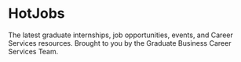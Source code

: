 # HotJobs
The latest graduate internships, job opportunities, events, and Career Services resources. Brought to you by the Graduate Business Career Services Team.
